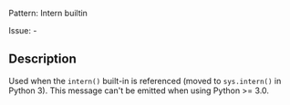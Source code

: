 Pattern: Intern builtin

Issue: -

## Description

Used when the `intern()` built-in is referenced (moved to `sys.intern()` in Python 3). This message can't be emitted when using Python >= 3.0.
